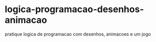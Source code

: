 # logica-programacao-desenhos-animacao
pratique logica de programacao com desenhos, animacoes e um jogo
